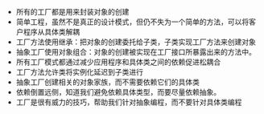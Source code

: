 - 所有的工厂都是用来封装对象的创建
- 简单工程，虽然不是真正的设计模式，但仍不失为一个简单的方法，可以将客户程序从具体类解耦
- 工厂方法使用继承：把对象的创建委托给子类，子类实现工厂方法来创建对象
- 抽象工厂使用对象组合：对象的创建被实现在工厂接口所暴露出来的方法中。
- 所有工厂模式都通过减少应用程序和具体类之间的依赖促进松耦合
- 工厂方法允许类将实例化延迟到子类进行
- 抽象工厂创建相关的对象家族，而不需要依赖它们的具体类
- 依赖倒置远侧，知道我们避免依赖具体类型，而要尽量依赖抽象。
- 工厂是很有威力的技巧，帮助我们针对抽象编程，而不要针对具体类编程